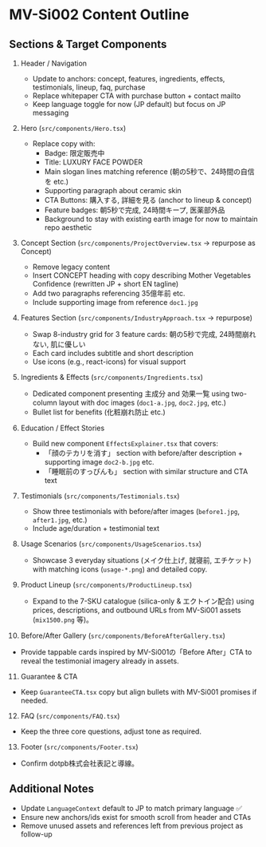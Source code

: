 # MV-Si002 Content Outline

## Sections & Target Components

1. Header / Navigation
   - Update to anchors: concept, features, ingredients, effects, testimonials, lineup, faq, purchase
   - Replace whitepaper CTA with purchase button + contact mailto
   - Keep language toggle for now (JP default) but focus on JP messaging

2. Hero (`src/components/Hero.tsx`)
   - Replace copy with:
     - Badge: 限定販売中
     - Title: LUXURY FACE POWDER
     - Main slogan lines matching reference (朝の5秒で、24時間の自信を etc.)
     - Supporting paragraph about ceramic skin
     - CTA Buttons: 購入する, 詳細を見る (anchor to lineup & concept)
     - Feature badges: 朝5秒で完成, 24時間キープ, 医薬部外品
     - Background to stay with existing earth image for now to maintain repo aesthetic

3. Concept Section (`src/components/ProjectOverview.tsx` → repurpose as Concept)
   - Remove legacy content
   - Insert CONCEPT heading with copy describing Mother Vegetables Confidence (rewritten JP + short EN tagline)
   - Add two paragraphs referencing 35億年前 etc.
   - Include supporting image from reference `doc1.jpg`

4. Features Section (`src/components/IndustryApproach.tsx` → repurpose)
   - Swap 8-industry grid for 3 feature cards: 朝の5秒で完成, 24時間崩れない, 肌に優しい
   - Each card includes subtitle and short description
   - Use icons (e.g., react-icons) for visual support

5. Ingredients & Effects (`src/components/Ingredients.tsx`)
   - Dedicated component presenting 主成分 and 効果一覧 using two-column layout with doc images (`doc1-a.jpg`, `doc2.jpg`, etc.)
   - Bullet list for benefits (化粧崩れ防止 etc.)

6. Education / Effect Stories
   - Build new component `EffectsExplainer.tsx` that covers:
     - 「顔のテカリを消す」 section with before/after description + supporting image `doc2-b.jpg` etc.
     - 「睡眠前のすっぴんも」 section with similar structure and CTA text

7. Testimonials (`src/components/Testimonials.tsx`)
   - Show three testimonials with before/after images (`before1.jpg`, `after1.jpg`, etc.)
   - Include age/duration + testimonial text

8. Usage Scenarios (`src/components/UsageScenarios.tsx`)
   - Showcase 3 everyday situations (メイク仕上げ, 就寝前, エチケット) with matching icons (`usage-*.png`) and detailed copy.

9. Product Lineup (`src/components/ProductLineup.tsx`)
   - Expand to the 7-SKU catalogue (silica-only & エクトイン配合) using prices, descriptions, and outbound URLs from MV-Si001 assets (`mix1500.png` 等)。

10. Before/After Gallery (`src/components/BeforeAfterGallery.tsx`)
   - Provide tappable cards inspired by MV-Si001の「Before After」CTA to reveal the testimonial imagery already in assets.

11. Guarantee & CTA
   - Keep `GuaranteeCTA.tsx` copy but align bullets with MV-Si001 promises if needed.

12. FAQ (`src/components/FAQ.tsx`)
   - Keep the three core questions, adjust tone as required.

13. Footer (`src/components/Footer.tsx`)
   - Confirm dotpb株式会社表記と導線。

## Additional Notes
- Update `LanguageContext` default to JP to match primary language ✅
- Ensure new anchors/ids exist for smooth scroll from header and CTAs
- Remove unused assets and references left from previous project as follow-up
